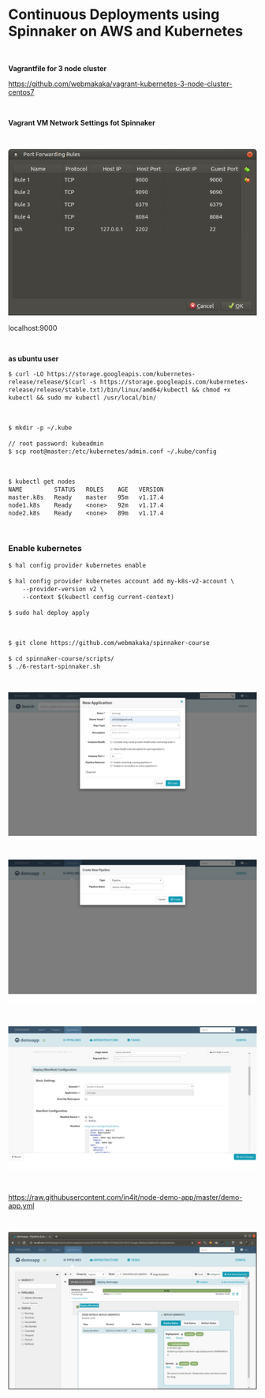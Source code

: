 # Continuous Deployments using Spinnaker on AWS and Kubernetes

<br/>

**Vagrantfile for 3 node cluster**

https://github.com/webmakaka/vagrant-kubernetes-3-node-cluster-centos7


<br/>

**Vagrant VM Network Settings fot Spinnaker**

<br/>

![Application](/img/pic1.png?raw=true)


localhost:9000


<br/>

**as ubuntu user**


    $ curl -LO https://storage.googleapis.com/kubernetes-release/release/$(curl -s https://storage.googleapis.com/kubernetes-release/release/stable.txt)/bin/linux/amd64/kubectl && chmod +x kubectl && sudo mv kubectl /usr/local/bin/

<br/>

    $ mkdir -p ~/.kube

    // root password: kubeadmin
    $ scp root@master:/etc/kubernetes/admin.conf ~/.kube/config

<br/>

    $ kubectl get nodes
    NAME         STATUS   ROLES    AGE   VERSION
    master.k8s   Ready    master   95m   v1.17.4
    node1.k8s    Ready    <none>   92m   v1.17.4
    node2.k8s    Ready    <none>   89m   v1.17.4


<br/>

###  Enable kubernetes

    $ hal config provider kubernetes enable

    $ hal config provider kubernetes account add my-k8s-v2-account \
        --provider-version v2 \
        --context $(kubectl config current-context)

    $ sudo hal deploy apply

<br/>

    $ git clone https://github.com/webmakaka/spinnaker-course

    $ cd spinnaker-course/scripts/
    $ ./6-restart-spinnaker.sh


<br/>

![Application](/img/pic2.png?raw=true)

<br/>

![Application](/img/pic3.png?raw=true)

<br/>

![Application](/img/pic4.png?raw=true)

<br/>

https://raw.githubusercontent.com/in4it/node-demo-app/master/demo-app.yml

<br/>

![Application](/img/pic5.png?raw=true)